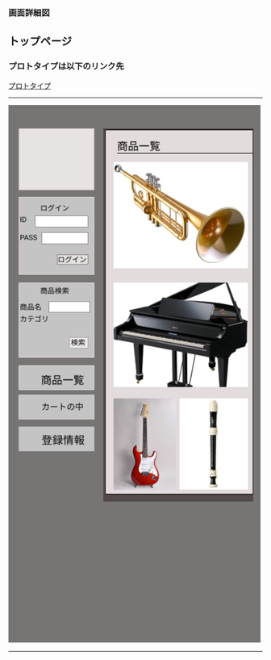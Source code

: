 ### 画面詳細図
## トップページ
### プロトタイプは以下のリンク先
[プロトタイプ](https://www.figma.com/file/xc5S2hLPCnGuPp0nHkNbKV/%E3%82%B5%E3%83%B3%E3%83%97%E3%83%AB%E3%82%B5%E3%82%A4%E3%83%88?node-id=0%3A1)
*****
<img src = "../img/toppage.png" width = "500">

*****
